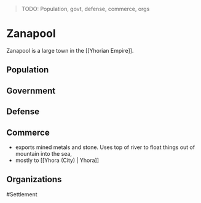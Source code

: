 > TODO: Population, govt, defense, commerce, orgs

# Zanapool
Zanapool is a large town in the [[Yhorian Empire]]. 

## Population


## Government


## Defense


## Commerce
- exports mined metals and stone. Uses top of river to float things out of mountain into the sea, 
- mostly to [[Yhora (City) | Yhora]]

## Organizations


#Settlement 